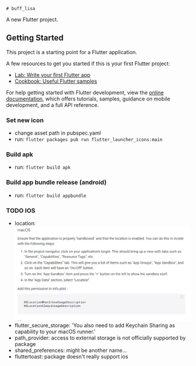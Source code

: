     # buff_lisa

A new Flutter project.

## Getting Started

This project is a starting point for a Flutter application.

A few resources to get you started if this is your first Flutter project:

- [Lab: Write your first Flutter app](https://docs.flutter.dev/get-started/codelab)
- [Cookbook: Useful Flutter samples](https://docs.flutter.dev/cookbook)

For help getting started with Flutter development, view the
[online documentation](https://docs.flutter.dev/), which offers tutorials,
samples, guidance on mobile development, and a full API reference.

### Set new icon
- change asset path in pubspec.yaml
- run: ```flutter packages pub run flutter_launcher_icons:main```
### Build apk
- run: ```flutter build apk```

### Build app bundle release (android)

- run: ```flutter build appbundle```

### TODO IOS 
- location: ![img.png](img.png)
- flutter_secure_storage: 'You also need to add Keychain Sharing as capability to your macOS runner.'
- path_provider: access to external storage is not officially supported by package
- shared_preferences: might be another name...
- fluttertoast: package doesn't really support ios

